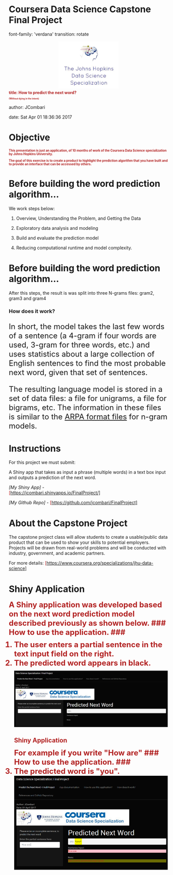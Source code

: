 <style>

/* slide titles */
.section .reveal .state-background {
background: white;
}
.section .reveal p {
font-family: Verdana, Arial, Helvetica, sans-serif;
color: black;
text-align:right; width:100%;
line-height: 0.1em;
#margin-top: 70px;
}
.section .reveal h1, .section .reveal h2, .section {
font-family: Verdana, Arial, Helvetica, sans-serif;
color: firebrick ;
margin-top: 0px;
}
.reveal pre code {
	font-family: Verdana, Arial, Helvetica, sans-serif;
  background-color: black;
  color: green;
  font-size: 40px;
  #position: fixed; top: 90%;
  #text-align:center; width:100%;
  }
.reveal h3 { 
  font-size: 65px;
  color: firebrick  ;
}

/* heading for slides with two hashes ## */
.reveal .slides section .slideContent h2 {
   font-size: 37px;
   font-weight: bold;
   color: green;
}

/* ordered and unordered list styles */
.reveal ul, 
.reveal ol {
    font-size: 37px;
    color: black;
    list-style-type: square;
  
  .reveal h1, .reveal h2, .reveal h3 {
  word-wrap: normal;
  -moz-hyphens: none;
  }

</style>
Coursera Data Science Capstone Final Project
========================================================
font-family: 'verdana'
transition: rotate
<center>
<img src="JohnsHopkins.jpg" height="150px" style="background-color:transparent; border:0px; box-shadow:none;"></img>
</center>

<span style="color:firebrick; font-weight:bold; font-size:0.9em"> 
title: How to predict the next word?    
</span>

<span style="color:firebrick; font-weight:bold; font-size:0.5em"> 

(Without dying in the intent)

</span>

author: JCombari 

date: Sat Apr 01 18:36:36 2017



Objective
========================================================



<span style="color:firebrick; font-weight:bold; font-size:0.7em">

This presentation is just an application,  of 10 months of work  of the Coursera Data Science specialization by Johns Hopkins University. 

The goal of this exercise is to create a product to highlight the prediction algorithm that you have built and to provide an interface that can be accessed by others. 

</span>

Before building the word prediction algorithm...
========================================================
We work steps below:

1. Overview, Understanding the Problem, and Getting the Data

2. Exploratory data analysis and modeling

3. Build and evaluate the prediction model

4. Reducing computational runtime and model complexity.


Before building the word prediction algorithm...
========================================================
After this steps, the result is was split into three N-grams files: gram2, gram3
and  gram4 
### How does it work?
<font size="5">
  
<p>In short, the model takes the last few words of a sentence (a 4-gram if four words are used, 3-gram for three words, etc.) and uses statistics about a large collection of English sentences to find the most probable next word, given that set of sentences.</p> 

<p>
The resulting language model is stored in a set of data files: a file for unigrams, a file for bigrams, etc. The information in these files is similar to the <a href="http://www.speech.sri.com/projects/srilm/manpages/ngram-format.5.html">ARPA format files</a> for n-gram models.
</p>
</font>
  


Instructions
========================================================

For this project we must submit: 


A Shiny app that takes as input a phrase (multiple words) in a text box input and outputs a prediction of the next word.

*[My Shiny App]* -  
<span style="color:firebrick">
[https://jcombari.shinyapps.io/FinalProject/]
 </span>

*[My Github Repo]* - 
<span style="color:firebrick">
[https://github.com/jcombari/FinalProject] 
 </span>




About the Capstone Project
========================================================

The capstone project class will allow students to create a usable/public data product that can be used to show your skills to potential employers. Projects will be drawn from real-world problems and will be conducted with industry, government, and academic partners.

For more details: 
<span style="color:firebrick">
[https://www.coursera.org/specializations/jhu-data-science]
 </span>


Shiny Application
========================================================

<span style="color:firebrick; font-weight:bold;font-size:0.7em">
<font size="5">
A Shiny application was developed based on the next word prediction model described previously as shown below. 
###  How to use the application. ###

<ol>
<li> The user enters a partial sentence in the <strong>text input field</strong> on the right.</li>
<li> The <strong>predicted word</strong> appears in black. </li>
</font>
</span>

<img src="./www/app.png"></img>


Shiny Application
========================================================

<span style="color:firebrick; font-weight:bold;font-size:0.7em">
<font size="5">
For example if you write "How are"
<font size="5">
###  How to use the application. ###


<li> The <strong>predicted word</strong> is "you". </li>
</font>
</span><img src="./www/app2.png"></img>
